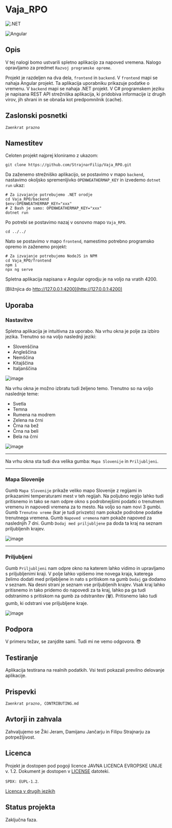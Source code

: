 # Vaja_RPO

![.NET](https://img.shields.io/badge/Zaledni_del_narejen_z_.NET-grey?logo=dotnet&labelColor=purple)


![Angular](https://img.shields.io/badge/Uporabniški_vmesnik_narejen_z_Angular-grey?logo=angular&labelColor=A00000)

## Opis
V tej nalogi bomo ustvarili spletno aplikacijo za napoved vremena. Nalogo opravljamo za predmet `Razvoj programske opreme`.

Projekt je razdeljen na dva dela, `frontend` in `backend`. V `frontend` mapi se nahaja Angular projekt. Ta aplikacija uporabniku prikazuje podatke o vremenu. V `backend` mapi se nahaja .NET projekt. V C# programskem jeziku je napisana REST API strežniška aplikacija, ki pridobiva informacije iz drugih virov, jih shrani in se obnaša kot predpomnilnik (cache).

## Zaslonski posnetki

`Zaenkrat prazno`

## Namestitev

Celoten projekt najprej kloniramo z ukazom:

```pwsh
git clone https://github.com/StrajnarFilip/Vaja_RPO.git
```

Da zaženemo strežniško aplikacijo, se postavimo v mapo `backend`, nastavimo okoljsko spremenljivko `OPENWEATHERMAP_KEY`
in izvedemo `dotnet run` ukaz:

```pwsh
# Za izvajanje potrebujemo .NET orodje
cd Vaja_RPO/backend
$env:OPENWEATHERMAP_KEY="xxx"
# Z Bash je samo: OPENWEATHERMAP_KEY="xxx"
dotnet run
```

Po potrebi se postavimo nazaj v osnovno mapo `Vaja_RPO`.
```pwsh
cd ../../
```

Nato se postavimo v mapo `frontend`, namestimo potrebno programsko opremo in zaženemo projekt:

```pwsh
# Za izvajanje potrebujemo NodeJS in NPM
cd Vaja_RPO/frontend
npm i
npx ng serve
```
Spletna aplikacija napisana v Angular ogrodju je na voljo na vratih 4200.

[Bližnjica do http://127.0.0.1:4200](http://127.0.0.1:4200)


## Uporaba

### Nastavitve
Spletna aplikacija je intuitivna za uporabo. Na vrhu okna je polje za izbiro jezika. Trenutno so na voljo naslednji jeziki:

- Slovenščina
- Angleščina
- Nemščina
- Kitajščina
- Italjanščina

![image](https://github.com/StrajnarFilip/Vaja_RPO/assets/46705237/3523e6c9-2c81-42d0-b28b-e0eb2f0b115a)


Na vrhu okna je možno izbratu tudi željeno temo. Trenutno so na voljo naslednje teme:

- Svetla
- Temna
- Rumena na modrem
- Zelena na črni
- Črna na bež
- Črna na beli
- Bela na črni


![image](https://github.com/StrajnarFilip/Vaja_RPO/assets/46705237/1257a8ee-a046-444a-b251-ce4196b035a2)

---

Na vrhu okna sta tudi dva velika gumba: `Mapa Slovenije` in `Priljubljeni`.

---

### Mapa Slovenije

Gumb `Mapa Slovenije` prikaže veliko mapo Slovenije z regijami in prikazanimi temperaturami
mest v teh regijah. Na poljubno regijo lahko tudi pritisnemo in tako se nam odpre okno s podrobnejšimi podatki o trenutnem vremenu in napovedi vremena za to mesto. Na voljo
so nam novi 3 gumbi. Gumb `Trenutno vreme` (kar je tudi privzeto) nam pokaže podrobne podatke trenutnega vremena. Gumb `Napoved vremena` nam pokaže napoved za naslednjih 7 dni.
Gumb `Dodaj med priljubljene` pa doda ta kraj na seznam priljubljenih krajev.

![image](https://github.com/StrajnarFilip/Vaja_RPO/assets/46705237/ee166446-af37-43b2-aeaa-f23a2f4ca0ba)

---

### Priljubljeni

Gumb `Priljubljeni` nam odpre okno na katerem lahko vidimo in upravljamo s priljubljenimi kraji.
V polje lahko vpišemo ime novega kraja, katerega želimo dodati med priljebljene in nato s pritiskom na gumb
`Dodaj` ga dodamo v seznam. Na desni strani je seznam vse priljubljenih krajev. Vsak kraj lahko pritisnemo
in tako pridemo do napovedi za ta kraj, lahko pa ga tudi odstranimo s pritiskom na gumb za odstranitev (🗑️).
Pritisnemo lako tudi gumb, ki odstrani vse priljubljene kraje.

![image](https://github.com/StrajnarFilip/Vaja_RPO/assets/46705237/40fe8bbd-aaf3-4f98-8eca-af9faceee6fb)


## Podpora

V primeru težav, se zanjdite sami. Tudi mi ne vemo odgovora. 😎


## Testiranje


Aplikacija testirana na realnih podatkih. Vsi testi pokazali previlno delovanje aplikacije.

## Prispevki


`Zaenkrat prazno, CONTRIBUTING.md`

## Avtorji in zahvala

Zahvaljujemo se Žiki Jeram, Damijanu Jančarju in Filipu Strajnarju za potrpežljivost.

## Licenca

Projekt je dostopen pod pogoji licence JAVNA LICENCA EVROPSKE UNIJE v. 1.2. Dokument je dostopen v [LICENSE](https://github.com/StrajnarFilip/Vaja_RPO/blob/master/README.md) datoteki.

`SPDX: EUPL-1.2`.

[Licenca v drugih jezikih](https://joinup.ec.europa.eu/collection/eupl/eupl-text-eupl-12)

## Status projekta

Zaključna faza.
